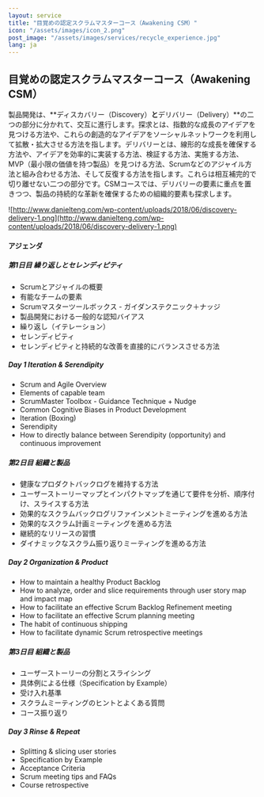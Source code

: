 ```yaml
---
layout: service
title: "目覚めの認定スクラムマスターコース（Awakening CSM）"
icon: "/assets/images/icon_2.png"
post_image: "/assets/images/services/recycle_experience.jpg"
lang: ja
---
```


<h2>目覚めの認定スクラムマスターコース（Awakening CSM）</h2>

製品開発は、**ディスカバリー（Discovery）**と**デリバリー（Delivery）**の二つの部分に分かれて、交互に進行します。探求とは、指数的な成長のアイデアを見つける方法や、これらの創造的なアイデアをソーシャルネットワークを利用して拡散・拡大させる方法を指します。デリバリーとは、線形的な成長を確保する方法や、アイデアを効率的に実装する方法、検証する方法、実施する方法、MVP（最小限の価値を持つ製品）を見つける方法、Scrumなどのアジャイル方法と組み合わせる方法、そして反復する方法を指します。これらは相互補完的で切り離せない二つの部分です。CSMコースでは、デリバリーの要素に重点を置きつつ、製品の持続的な革新を確保するための組織的要素も探求します。

![http://www.danielteng.com/wp-content/uploads/2018/06/discovery-delivery-1.png](http://www.danielteng.com/wp-content/uploads/2018/06/discovery-delivery-1.png)

#### アジェンダ

##### 第1日目 繰り返しとセレンディピティ

* Scrumとアジャイルの概要
* 有能なチームの要素
* Scrumマスターツールボックス - ガイダンステクニック＋ナッジ
* 製品開発における一般的な認知バイアス
* 繰り返し（イテレーション）
* セレンディピティ
* セレンディピティと持続的な改善を直接的にバランスさせる方法

##### Day 1 Iteration & Serendipity

* Scrum and Agile Overview
* Elements of capable team
* ScrumMaster Toolbox - Guidance Technique + Nudge
* Common Cognitive Biases in Product Development
* Iteration (Boxing)
* Serendipity
* How to directly balance between Serendipity (opportunity) and continuous improvement

##### 第2日目 組織と製品

* 健康なプロダクトバックログを維持する方法
* ユーザーストーリーマップとインパクトマップを通じて要件を分析、順序付け、スライスする方法
* 効果的なスクラムバックログリファインメントミーティングを進める方法
* 効果的なスクラム計画ミーティングを進める方法
* 継続的なリリースの習慣
* ダイナミックなスクラム振り返りミーティングを進める方法

##### Day 2 Organization & Product

* How to maintain a healthy Product Backlog
* How to analyze, order and slice requirements through user story map and impact map
* How to facilitate an effective Scrum Backlog Refinement meeting
* How to facilitate an effective Scrum planning meeting
* The habit of continuous shipping
* How to facilitate dynamic Scrum retrospective meetings

##### 第3日目 組織と製品

* ユーザーストーリーの分割とスライシング
* 具体例による仕様（Specification by Example）
* 受け入れ基準
* スクラムミーティングのヒントとよくある質問
* コース振り返り 

##### Day 3 Rinse & Repeat

* Splitting & slicing user stories
* Specification by Example
* Acceptance Criteria
* Scrum meeting tips and FAQs
* Course retrospective 
